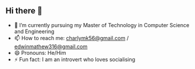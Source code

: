 ## Hi there 👋

<!--
**edwincm/edwincm** is a ✨ _special_ ✨ repository because its `README.md` (this file) appears on your GitHub profile.

Here are some ideas to get you started:

- 🌱 I’m currently learning ...
- 👯 I’m looking to collaborate on ...
- 🤔 I’m looking for help with ...
- 💬 Ask me about ...
-->

- 🔭 I’m currently pursuing my Master of Technology in Computer Science and Engineering
- 📫 How to reach me: charlymk56@gmail.com / edwinmathew316@gmail.com
- 😄 Pronouns: He/Him
- ⚡ Fun fact: I am an introvert who loves socialising
